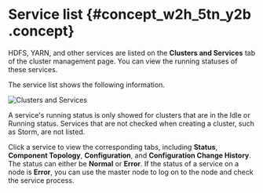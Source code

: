 # Service list {#concept_w2h_5tn_y2b .concept}

HDFS, YARN, and other services are listed on the **Clusters and Services** tab of the cluster management page. You can view the running statuses of these services.

The service list shows the following information.

![Clusters and Services](http://static-aliyun-doc.oss-cn-hangzhou.aliyuncs.com/assets/img/17858/154770911710445_en-US.jpg)

A service's running status is only showed for clusters that are in the Idle or Running status. Services that are not checked when creating a cluster, such as Storm, are not listed.

Click a service to view the corresponding tabs, including **Status**, **Component Topology**, **Configuration**, and **Configuration Change History**. The status can either be **Normal** or **Error**. If the status of a service on a node is **Error**, you can use the master node to log on to the node and check the service process.


